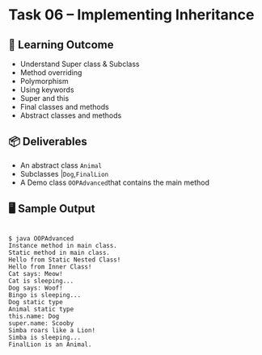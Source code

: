 # Task 06 – Implementing Inheritance

## 🎯 Learning Outcome
- Understand Super class & Subclass
- Method overriding
- Polymorphism
- Using keywords
- Super and this
- Final classes and methods
- Abstract classes and methods

## 📦 Deliverables
- An abstract class `Animal`
- Subclasses |`Dog`,`FinalLion`
- A Demo class `OOPAdvanced`that contains the main method

## 🖥️ Sample Output
```code

$ java OOPAdvanced
Instance method in main class.
Static method in main class.
Hello from Static Nested Class!
Hello from Inner Class!
Cat says: Meow!
Cat is sleeping...
Dog says: Woof!
Bingo is sleeping...
Dog static type
Animal static type
this.name: Dog
super.name: Scooby
Simba roars like a Lion!
Simba is sleeping...
FinalLion is an Animal.
```
